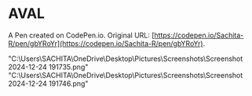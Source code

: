 # AVAL

A Pen created on CodePen.io. Original URL: [https://codepen.io/Sachita-R/pen/gbYRoYr](https://codepen.io/Sachita-R/pen/gbYRoYr).

"C:\Users\SACHITA\OneDrive\Desktop\Pictures\Screenshots\Screenshot 2024-12-24 191735.png"
"C:\Users\SACHITA\OneDrive\Desktop\Pictures\Screenshots\Screenshot 2024-12-24 191746.png"

